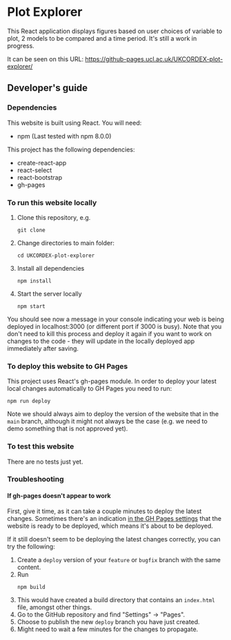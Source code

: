 # Plot Explorer
This React application displays figures based on user choices of variable to plot, 2 models to be compared and a time period. It's still a work in progress.

It can be seen on this URL:
https://github-pages.ucl.ac.uk/UKCORDEX-plot-explorer/

## Developer's guide

### Dependencies
This website is built using React. You will need:

* npm (Last tested with npm 8.0.0)

This project has the following dependencies:
* create-react-app
* react-select
* react-bootstrap
* gh-pages

### To run this website locally

1. Clone this repository, e.g.

    ```
    git clone 
    ```
1. Change directories to main folder:
   ```
   cd UKCORDEX-plot-explorer
   ```
1. Install all dependencies
   ```
   npm install
   ```
1. Start the server locally
    ```
    npm start
    ```


You should see now a message in your console indicating your web is being
deployed in localhost:3000 (or different port if 3000 is busy). 
Note that you don't need to kill this process and deploy it again if you want to work on changes to the code - they will update in the locally deployed app immediately after saving.

### To deploy this website to GH Pages
This project uses React's gh-pages module. In order to deploy your latest local changes automatically to GH Pages you need to run:

```
npm run deploy
```

Note we should always aim to deploy the version of the website that in the `main` branch, although it might not always be the case (e.g. we need to demo something that is not approved yet).

### To test this website
There are no tests just yet.

### Troubleshooting
#### If gh-pages doesn't appear to work
First, give it time, as it can take a couple minutes to deploy the latest
changes. Sometimes there's an indication [in the GH Pages settings](https://github.com/UCL/UKCORDEX-plot-explorer/settings/pages) that the website is ready to be deployed, which means it's about to be deployed.

If it still doesn't seem to be deploying the latest changes correctly, you can
try the following:
1. Create a `deploy` version of your `feature` or `bugfix` branch with the same content.
1. Run
    ```
    npm build 
    ```
1. This would have created a build directory that contains an `index.html` file, amongst other things.
1. Go to the GitHub repository and find "Settings" -> "Pages".
1. Choose to publish the new `deploy` branch you have just created.
1. Might need to wait a few minutes for the changes to propagate.

